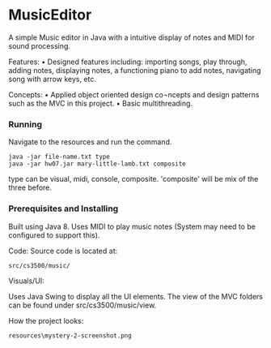 # MusicEditor

A simple Music editor in Java with a intuitive display of notes and MIDI for sound processing.

Features:
•	Designed features including: importing songs, play through, adding notes, displaying notes, a functioning piano to add notes, navigating song with arrow keys, etc.

Concepts:
•	Applied object oriented design co¬ncepts and design patterns such as the MVC in this project.
•	Basic multithreading.


### Running

Navigate to the resources and run the command.
```
java -jar file-name.txt type
java -jar hw07.jar mary-little-lamb.txt composite
```
type can be visual, midi, console, composite. 'composite' will be mix of the three before.

### Prerequisites and Installing
Built using Java 8. Uses MIDI to play music notes (System may need to be configured to support this).

Code:
Source code is located at:
```
src/cs3500/music/
```

Visuals/UI:

Uses Java Swing to display all the UI elements. The view of the MVC folders can be found under src/cs3500/music/view.

How the project looks:
```
resources\mystery-2-screenshot.png
```